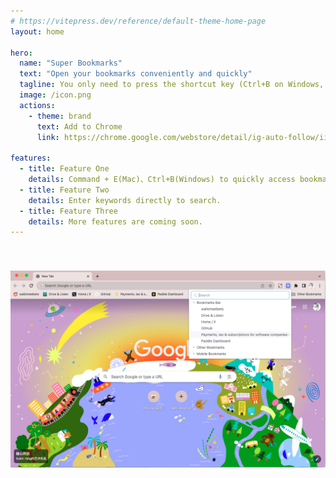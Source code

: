 ```yaml
---
# https://vitepress.dev/reference/default-theme-home-page
layout: home

hero:
  name: "Super Bookmarks"
  text: "Open your bookmarks conveniently and quickly"
  tagline: You only need to press the shortcut key (Ctrl+B on Windows, Command+E on Mac) to quickly open this extension and open bookmarks. At the same time, Super Bookmarks also supports search function, which can quickly find the bookmarks you need to open.
  image: /icon.png
  actions:
    - theme: brand
      text: Add to Chrome
      link: https://chrome.google.com/webstore/detail/ig-auto-follow/iiaohnpoogjkomcdkhdfljgpglejpaad?hl=zh-CN&authuser=0

features:
  - title: Feature One
    details: Command + E(Mac)、Ctrl+B(Windows) to quickly access bookmarks.
  - title: Feature Two
    details: Enter keywords directly to search.
  - title: Feature Three
    details: More features are coming soon.
---
```


<img src="./screenshot.png" style="margin: 40px auto 0px auto;width: 1150px;" alt="Super Bookmarks">

<script setup>
    import Pricing from './Pricing.vue'
</script>

<Pricing />